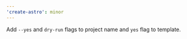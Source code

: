 ```yaml
---
'create-astro': minor
---
```


Add `--yes` and `dry-run` flags to project name and `yes` flag to template.
